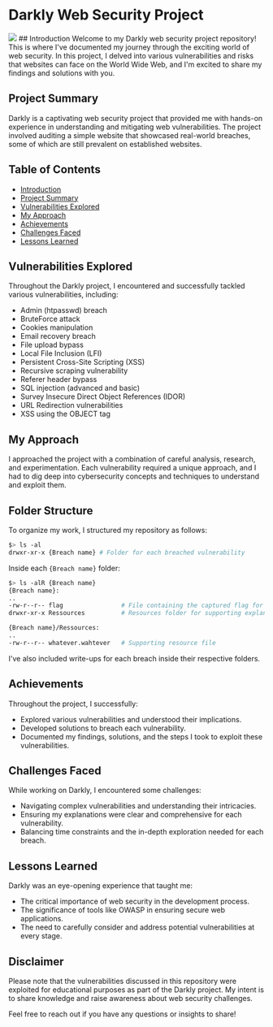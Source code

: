# Darkly Web Security Project
<img src="https://bs-uploads.toptal.io/blackfish-uploads/components/seo/content/og_image_file/og_image/1283513/cover-Redesign-WebSecurityVulnerabilities-Luke_Newsletter-04d5cdafdaf363f0bc6aa723a391c343-91ee4d294318c967b26187f4d67a8351.png">
## Introduction
Welcome to my Darkly web security project repository! This is where I've documented my journey through the exciting world of web security. In this project, I delved into various vulnerabilities and risks that websites can face on the World Wide Web, and I'm excited to share my findings and solutions with you.

## Project Summary
Darkly is a captivating web security project that provided me with hands-on experience in understanding and mitigating web vulnerabilities. The project involved auditing a simple website that showcased real-world breaches, some of which are still prevalent on established websites.

## Table of Contents
- [Introduction](#introduction)
- [Project Summary](#project-summary)
- [Vulnerabilities Explored](#vulnerabilities-explored)
- [My Approach](#my-approach)
- [Achievements](#achievements)
- [Challenges Faced](#challenges-faced)
- [Lessons Learned](#lessons-learned)

## Vulnerabilities Explored
Throughout the Darkly project, I encountered and successfully tackled various vulnerabilities, including:
- Admin (htpasswd) breach
- BruteForce attack
- Cookies manipulation
- Email recovery breach
- File upload bypass
- Local File Inclusion (LFI)
- Persistent Cross-Site Scripting (XSS)
- Recursive scraping vulnerability
- Referer header bypass
- SQL injection (advanced and basic)
- Survey Insecure Direct Object References (IDOR)
- URL Redirection vulnerabilities
- XSS using the OBJECT tag

## My Approach
I approached the project with a combination of careful analysis, research, and experimentation. Each vulnerability required a unique approach, and I had to dig deep into cybersecurity concepts and techniques to understand and exploit them.

## Folder Structure
To organize my work, I structured my repository as follows:

```bash
$> ls -al
drwxr-xr-x {Breach name} # Folder for each breached vulnerability
```
Inside each `{Breach name}` folder:

```bash
$> ls -alR {Breach name}
{Breach name}:
..
-rw-r--r-- flag                # File containing the captured flag for the breach
drwxr-xr-x Ressources          # Resources folder for supporting explanations

{Breach name}/Ressources:
..
-rw-r--r-- whatever.wahtever   # Supporting resource file
```
I've also included write-ups for each breach inside their respective folders.

## Achievements
Throughout the project, I successfully:
- Explored various vulnerabilities and understood their implications.
- Developed solutions to breach each vulnerability.
- Documented my findings, solutions, and the steps I took to exploit these vulnerabilities.

## Challenges Faced
While working on Darkly, I encountered some challenges:
- Navigating complex vulnerabilities and understanding their intricacies.
- Ensuring my explanations were clear and comprehensive for each vulnerability.
- Balancing time constraints and the in-depth exploration needed for each breach.

## Lessons Learned
Darkly was an eye-opening experience that taught me:
- The critical importance of web security in the development process.
- The significance of tools like OWASP in ensuring secure web applications.
- The need to carefully consider and address potential vulnerabilities at every stage.

## Disclaimer
Please note that the vulnerabilities discussed in this repository were exploited for educational purposes as part of the Darkly project. My intent is to share knowledge and raise awareness about web security challenges.

Feel free to reach out if you have any questions or insights to share!
